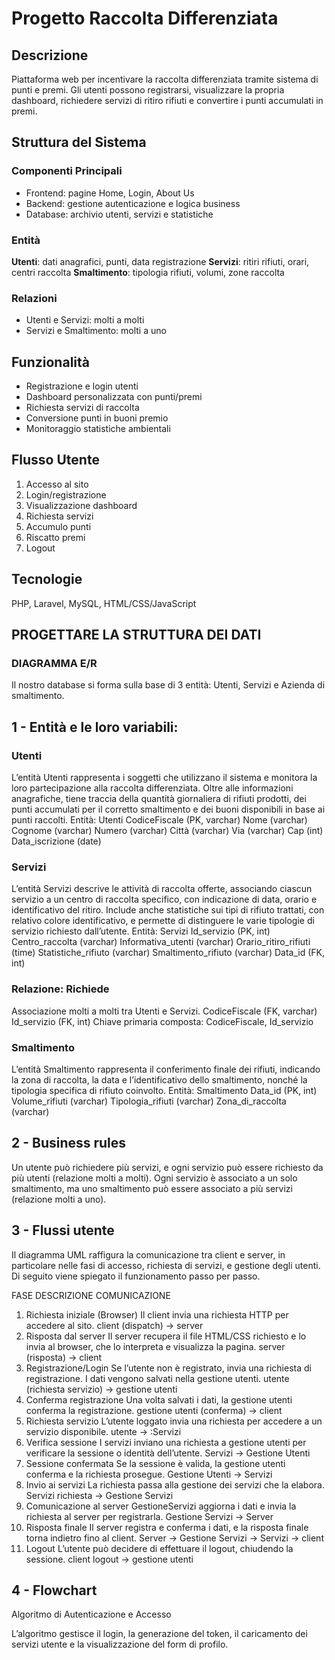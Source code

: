 # Progetto Raccolta Differenziata

## Descrizione
Piattaforma web per incentivare la raccolta differenziata tramite sistema di punti e premi. Gli utenti possono registrarsi, visualizzare la propria dashboard, richiedere servizi di ritiro rifiuti e convertire i punti accumulati in premi.

## Struttura del Sistema

### Componenti Principali
- Frontend: pagine Home, Login, About Us
- Backend: gestione autenticazione e logica business
- Database: archivio utenti, servizi e statistiche

### Entità
**Utenti**: dati anagrafici, punti, data registrazione
**Servizi**: ritiri rifiuti, orari, centri raccolta
**Smaltimento**: tipologia rifiuti, volumi, zone raccolta

### Relazioni
- Utenti e Servizi: molti a molti
- Servizi e Smaltimento: molti a uno

## Funzionalità
- Registrazione e login utenti
- Dashboard personalizzata con punti/premi
- Richiesta servizi di raccolta
- Conversione punti in buoni premio
- Monitoraggio statistiche ambientali

## Flusso Utente
1. Accesso al sito
2. Login/registrazione
3. Visualizzazione dashboard
4. Richiesta servizi
5. Accumulo punti
6. Riscatto premi
7. Logout

## Tecnologie
PHP, Laravel, MySQL, HTML/CSS/JavaScript

## PROGETTARE LA STRUTTURA DEI DATI

### DIAGRAMMA E/R

Il nostro database si forma sulla base di 3 entità: Utenti, Servizi e Azienda di smaltimento.


## 1 - Entità e le loro variabili:


### Utenti

L’entità Utenti rappresenta i soggetti che utilizzano il sistema e monitora la loro partecipazione alla raccolta differenziata. Oltre alle informazioni anagrafiche, tiene traccia della quantità giornaliera di rifiuti prodotti, dei punti accumulati per il corretto smaltimento e dei buoni disponibili in base ai punti raccolti.
Entità: Utenti
 CodiceFiscale (PK, varchar)
 Nome (varchar)
 Cognome (varchar)
 Numero (varchar)
 Città (varchar)
 Via (varchar)
 Cap (int)
 Data_iscrizione (date)


### Servizi

L’entità Servizi descrive le attività di raccolta offerte, associando ciascun servizio a un centro di raccolta specifico, con indicazione di data, orario e identificativo del ritiro. Include anche statistiche sui tipi di rifiuto trattati, con relativo colore identificativo, e permette di distinguere le varie tipologie di servizio richiesto dall’utente.
Entità: Servizi
 Id_servizio (PK, int)
 Centro_raccolta (varchar)
 Informativa_utenti (varchar)
 Orario_ritiro_rifiuti (time)
 Statistiche_rifiuto (varchar)
 Smaltimento_rifiuto (varchar)
 Data_id (FK, int)


### Relazione: Richiede

Associazione molti a molti tra Utenti e Servizi.
CodiceFiscale (FK, varchar)
 Id_servizio (FK, int)
 Chiave primaria composta: CodiceFiscale, Id_servizio


### Smaltimento

L’entità Smaltimento rappresenta il conferimento finale dei rifiuti, indicando la zona di raccolta, la data e l’identificativo dello smaltimento, nonché la tipologia specifica di rifiuto coinvolto.
Entità: Smaltimento
 Data_id (PK, int)
 Volume_rifiuti (varchar)
 Tipologia_rifiuti (varchar)
 Zona_di_raccolta (varchar)


## 2 - Business rules

Un utente può richiedere più servizi, e ogni servizio può essere richiesto da più utenti (relazione molti a molti).
Ogni servizio è associato a un solo smaltimento, ma uno smaltimento può essere associato a più servizi (relazione molti a uno).


## 3 - Flussi utente

Il diagramma UML raffigura la comunicazione tra client e server, in particolare nelle fasi di accesso, richiesta di servizi, e gestione degli utenti. Di seguito viene spiegato il funzionamento passo per passo.


FASE DESCRIZIONE COMUNICAZIONE
1. Richiesta iniziale (Browser)
Il client invia una richiesta HTTP per accedere al sito.
client (dispatch) → server
2. Risposta dal server
Il server recupera il file HTML/CSS richiesto e lo invia al browser, che lo interpreta e visualizza la pagina.
server (risposta) → client
3. Registrazione/Login
Se l’utente non è registrato, invia una richiesta di registrazione. I dati vengono salvati nella gestione utenti.
utente (richiesta servizio) → gestione utenti
4. Conferma registrazione
Una volta salvati i dati, la gestione utenti conferma la registrazione.
gestione utenti 
(conferma) → client
5. Richiesta servizio
L’utente loggato invia una richiesta per accedere a un servizio disponibile.
utente → :Servizi
6. Verifica sessione
I servizi inviano una richiesta a gestione utenti per verificare la sessione o identità dell’utente.
Servizi → Gestione Utenti
7. Sessione confermata
Se la sessione è valida, la gestione utenti conferma e la richiesta prosegue.
Gestione Utenti → Servizi
8. Invio ai servizi
La richiesta passa alla gestione dei servizi che la elabora.
Servizi richiesta → Gestione Servizi
9. Comunicazione al server
GestioneServizi aggiorna i dati e invia la richiesta al server per registrarla.
Gestione Servizi → Server
10. Risposta finale
Il server registra e conferma i dati, e la risposta finale torna indietro fino al client.
Server → Gestione Servizi → Servizi → client
11. Logout
L’utente può decidere di effettuare il logout, chiudendo la sessione.
client logout → gestione utenti


## 4 - Flowchart
Algoritmo di Autenticazione e Accesso

L’algoritmo gestisce il login, la generazione del token, il caricamento dei servizi utente e la visualizzazione del form di profilo.

